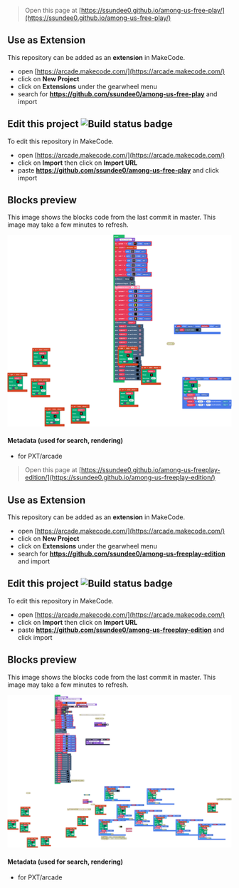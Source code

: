  


> Open this page at [https://ssundee0.github.io/among-us-free-play/](https://ssundee0.github.io/among-us-free-play/)

## Use as Extension

This repository can be added as an **extension** in MakeCode.

* open [https://arcade.makecode.com/](https://arcade.makecode.com/)
* click on **New Project**
* click on **Extensions** under the gearwheel menu
* search for **https://github.com/ssundee0/among-us-free-play** and import

## Edit this project ![Build status badge](https://github.com/ssundee0/among-us-free-play/workflows/MakeCode/badge.svg)

To edit this repository in MakeCode.

* open [https://arcade.makecode.com/](https://arcade.makecode.com/)
* click on **Import** then click on **Import URL**
* paste **https://github.com/ssundee0/among-us-free-play** and click import

## Blocks preview

This image shows the blocks code from the last commit in master.
This image may take a few minutes to refresh.

![A rendered view of the blocks](https://github.com/ssundee0/among-us-free-play/raw/master/.github/makecode/blocks.png)

#### Metadata (used for search, rendering)

* for PXT/arcade
<script src="https://makecode.com/gh-pages-embed.js"></script><script>makeCodeRender("{{ site.makecode.home_url }}", "{{ site.github.owner_name }}/{{ site.github.repository_name }}");</script>



> Open this page at [https://ssundee0.github.io/among-us-freeplay-edition/](https://ssundee0.github.io/among-us-freeplay-edition/)

## Use as Extension

This repository can be added as an **extension** in MakeCode.

* open [https://arcade.makecode.com/](https://arcade.makecode.com/)
* click on **New Project**
* click on **Extensions** under the gearwheel menu
* search for **https://github.com/ssundee0/among-us-freeplay-edition** and import

## Edit this project ![Build status badge](https://github.com/ssundee0/among-us-freeplay-edition/workflows/MakeCode/badge.svg)

To edit this repository in MakeCode.

* open [https://arcade.makecode.com/](https://arcade.makecode.com/)
* click on **Import** then click on **Import URL**
* paste **https://github.com/ssundee0/among-us-freeplay-edition** and click import

## Blocks preview

This image shows the blocks code from the last commit in master.
This image may take a few minutes to refresh.

![A rendered view of the blocks](https://github.com/ssundee0/among-us-freeplay-edition/raw/master/.github/makecode/blocks.png)

#### Metadata (used for search, rendering)

* for PXT/arcade
<script src="https://makecode.com/gh-pages-embed.js"></script><script>makeCodeRender("{{ site.makecode.home_url }}", "{{ site.github.owner_name }}/{{ site.github.repository_name }}");</script>
